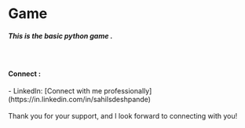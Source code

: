 <h1> Game </h1>

<h5>This is the basic python game .</h5> 
 
<br>
<h4> Connect :  </h4>
- LinkedIn: [Connect with me professionally](https://in.linkedin.com/in/sahilsdeshpande)

<br>
<br>
Thank you for your support, and I look forward to connecting with you!
